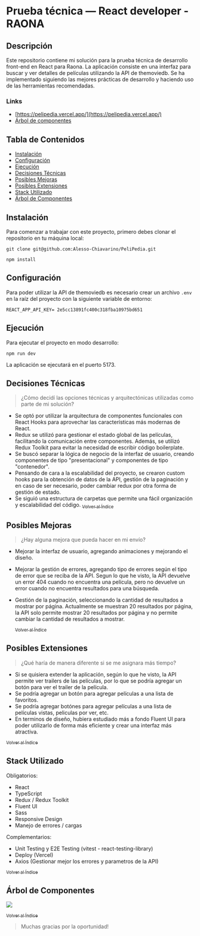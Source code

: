 # Prueba técnica — React developer - RAONA

## Descripción

Este repositorio contiene mi solución para la prueba técnica de desarrollo front-end en React para Raona. La aplicación consiste en una interfaz para buscar y ver detalles de películas utilizando la API de themoviedb. Se ha implementado siguiendo las mejores prácticas de desarrollo y haciendo uso de las herramientas recomendadas.

### Links

- [https://pelipedia.vercel.app/](https://pelipedia.vercel.app/)
- [Árbol de componentes](https://res.cloudinary.com/dotaebdx8/image/upload/v1691724161/components-tree_vvbxmm.png)

## Tabla de Contenidos

- [Instalación](#instalación)
- [Configuración](#configuración)
- [Ejecución](#ejecución)
- [Decisiones Técnicas](#decisiones-técnicas)
- [Posibles Mejoras](#posibles-mejoras)
- [Posibles Extensiones](#posibles-extensiones)
- [Stack Utilizado](#stack-utilizado)
- [Árbol de Componentes](#árbol-de-componentes)

## Instalación

Para comenzar a trabajar con este proyecto, primero debes clonar el repositorio en tu máquina local:

```
git clone git@github.com:Alesso-Chiavarino/PeliPedia.git
```

```
npm install
```

## Configuración

Para poder utilizar la API de themoviedb es necesario crear un archivo `.env` en la raíz del proyecto con la siguiente variable de entorno:

```
REACT_APP_API_KEY= 2e5cc13891fc400c318fba10975bd651
```

## Ejecución

Para ejecutar el proyecto en modo desarrollo:

```
npm run dev
```

La aplicación se ejecutará en el puerto 5173.

## Decisiones Técnicas

> ¿Cómo decidí las opciones técnicas y arquitectónicas utilizadas como parte de mi solución?

- Se optó por utilizar la arquitectura de componentes funcionales con React Hooks para aprovechar las características más modernas de React.
- Redux se utilizó para gestionar el estado global de las películas, facilitando la comunicación entre componentes. Además, se utilizó Redux Toolkit para evitar la necesidad de escribir código boilerplate.
- Se buscó separar la lógica de negocio de la interfaz de usuario, creando componentes de tipo "presentacional" y componentes de tipo "contenedor".
- Pensando de cara a la escalabilidad del proyecto, se crearon custom hooks para la obtención de datos de la API, gestión de la paginación y en caso de ser necesario, poder cambiar redux por otra forma de gestión de estado.
- Se siguió una estructura de carpetas que permite una fácil organización y escalabilidad del código.
  [<sub>Volver al Índice</sub>](#tabla-de-contenidos)

## Posibles Mejoras

> ¿Hay alguna mejora que pueda hacer en mi envío?

- Mejorar la interfaz de usuario, agregando animaciones y mejorando el diseño.
- Mejorar la gestión de errores, agregando tipo de errores según el tipo de error que se reciba de la API. Segun lo que he visto, la API devuelve un error 404 cuando no encuentra una película, pero no devuelve un error cuando no encuentra resultados para una búsqueda.
- Gestión de la paginación, seleccionando la cantidad de resultados a mostrar por página. Actualmente se muestran 20 resultados por página, la API solo permite mostrar 20 resultados por página y no permite cambiar la cantidad de resultados a mostrar.

  [<sub>Volver al Índice</sub>](#tabla-de-contenidos)

## Posibles Extensiones

> ¿Qué haría de manera diferente si se me asignara más tiempo?

- Si se quisiera extender la aplicación, según lo que he visto, la API permite ver trailers de las películas, por lo que se podría agregar un botón para ver el trailer de la película.
- Se podría agregar un botón para agregar películas a una lista de favoritos.
- Se podría agregar botónes para agregar películas a una lista de películas vistas, peliculas por ver, etc.
- En terminos de diseño, hubiera estudiado más a fondo Fluent UI para poder utilizarlo de forma más eficiente y crear una interfaz más atractiva.

[<sub>Volver al Índice</sub>](#tabla-de-contenidos)

## Stack Utilizado

Obligatorios:

- React
- TypeScript
- Redux / Redux Toolkit
- Fluent UI
- Sass
- Responsive Design
- Manejo de errores / cargas

Complementarios:

- Unit Testing y E2E Testing (vitest - react-testing-library)
- Deploy (Vercel)
- Axios (Gestionar mejor los errores y parametros de la API)

[<sub>Volver al Índice</sub>](#tabla-de-contenidos)

## Árbol de Componentes

![](https://res.cloudinary.com/dotaebdx8/image/upload/v1691724161/components-tree_vvbxmm.png)

[<sub>Volver al Índice</sub>](#tabla-de-contenidos)

> Muchas gracias por la oportunidad!
